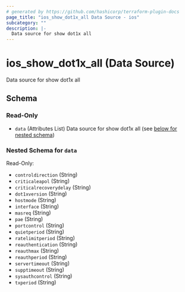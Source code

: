 ```yaml
---
# generated by https://github.com/hashicorp/terraform-plugin-docs
page_title: "ios_show_dot1x_all Data Source - ios"
subcategory: ""
description: |-
  Data source for show dot1x all
---
```


# ios_show_dot1x_all (Data Source)

Data source for show dot1x all



<!-- schema generated by tfplugindocs -->
## Schema

### Read-Only

- `data` (Attributes List) Data source for show dot1x all (see [below for nested schema](#nestedatt--data))

<a id="nestedatt--data"></a>
### Nested Schema for `data`

Read-Only:

- `controldirection` (String)
- `criticaleapol` (String)
- `criticalrecoverydelay` (String)
- `dot1xversion` (String)
- `hostmode` (String)
- `interface` (String)
- `masreq` (String)
- `pae` (String)
- `portcontrol` (String)
- `quietperiod` (String)
- `ratelimitperiod` (String)
- `reauthentication` (String)
- `reauthmax` (String)
- `reauthperiod` (String)
- `servertimeout` (String)
- `supptimeout` (String)
- `sysauthcontrol` (String)
- `txperiod` (String)
